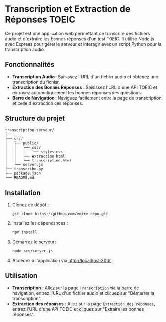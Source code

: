 
# Transcription et Extraction de Réponses TOEIC

Ce projet est une application web permettant de transcrire des fichiers audio et d'extraire les bonnes réponses d'un test TOEIC. Il utilise Node.js avec Express pour gérer le serveur et interagir avec un script Python pour la transcription audio.

## Fonctionnalités

- **Transcription Audio** : Saisissez l'URL d'un fichier audio et obtenez une transcription du fichier.
- **Extraction des Bonnes Réponses** : Saisissez l'URL d'une API TOEIC et extrayez automatiquement les bonnes réponses des questions.
- **Barre de Navigation** : Naviguez facilement entre la page de transcription et celle d'extraction des réponses.

## Structure du projet

```
transcription-serveur/
│
├── src/
│   ├── public/
│   │   ├── css/
│   │   │   └── styles.css
│   │   ├── extraction.html
│   │   └── transcription.html
│   └── server.js
├── transcribe.py
├── package.json
└── README.md
```

## Installation

1. Clonez ce dépôt :
   ```bash
   git clone https://github.com/votre-repo.git
   ```

2. Installez les dépendances :
   ```bash
   npm install
   ```

3. Démarrez le serveur :
   ```bash
   node src/server.js
   ```

4. Accédez à l'application via [http://localhost:3000](http://localhost:3000).

## Utilisation

- **Transcription** : Allez sur la page `Transcription` via la barre de navigation, entrez l'URL d'un fichier audio et cliquez sur "Démarrer la transcription".
- **Extraction des réponses** : Allez sur la page `Extraction des réponses`, entrez l'URL d'une API TOEIC et cliquez sur "Extraire les bonnes réponses".
